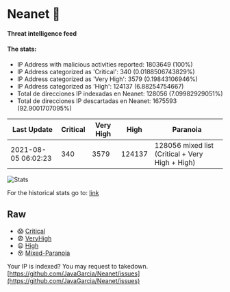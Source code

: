 # Neanet :hocho:
#### Threat intelligence feed
#### The stats:

- IP Address with malicious activities reported: 1803649 (100%)
- IP Address categorized as 'Critical':  340 (0.0188506743829%)
- IP Address categorized as 'Very High':  3579 (0.19843106946%)
- IP Address categorized as 'High':  124137 (6.88254754667)
- Total de direcciones IP indexadas en Neanet:  128056 (7.09982929051%)
- Total de direcciones IP descartadas en Neanet:  1675593 (92.9001707095%)

| Last Update | Critical | Very High | High | Paranoia |
| --- | --- | --- | --- | --- |
| 2021-08-05 06:02:23 | 340 | 3579 | 124137 | 128056 mixed list (Critical + Very High + High)|

![Stats](https://docs.google.com/spreadsheets/d/e/2PACX-1vSnaNMIXVabIpDJjufMlzH7poXnshF3mgd8Is1g9ytUEzVsP5my4Trn8f-xkoLLQ38xpL3HtmUexLo6/pubchart?oid=501124687&format=image)

For the historical stats go to: [link](/stats.csv)
## Raw
- :scream: [Critical](https://raw.githubusercontent.com/JavaGarcia/Neanet/master/blacklists/neanet_critical.txt)
- :fearful: [VeryHigh](https://raw.githubusercontent.com/JavaGarcia/Neanet/master/blacklists/neanet_veryHigh.txtt)
- :frowning: [High](https://raw.githubusercontent.com/JavaGarcia/Neanet/master/blacklists/neanet_high.txt)
- :dizzy_face: [Mixed-Paranoia](https://raw.githubusercontent.com/JavaGarcia/Neanet/master/blacklists/neanet_all.txt)


Your IP is indexed? You may request to takedown. [https://github.com/JavaGarcia/Neanet/issues](https://github.com/JavaGarcia/Neanet/issues)






































































































































































































































































































































































































































































































































































































































































































































































































































































































































































































































































































































































































































































































































































































































































































































































































































































































































































































































































































































































































































































































































































































































































































































































































































































































































































































































































































































































































































































































































































































































































































































































































































































































































































































































































































































































































































































































































































































































































































































































































































































































































































































































































































































































































































































































































































































































































































































































































































































































































































































































































































































































































































































































































































































































































































































































































































































































































































































































































































































































































































































































































































































































































































































































































































































































































































































































































































































































































































































































































































































































































































































































































































































































































































































































































































































































































































































































































































































































































































































































































































































































































































































